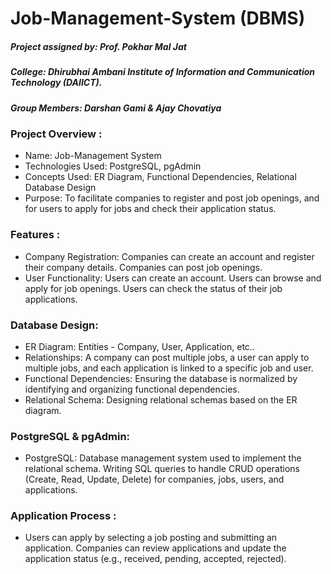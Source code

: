 # Job-Management-System (DBMS)

##### Project assigned by: Prof. Pokhar Mal Jat 
##### College: Dhirubhai Ambani Institute of Information and Communication Technology (DAIICT).
##### Group Members: Darshan Gami & Ajay Chovatiya

### Project Overview :
* Name: Job-Management System
* Technologies Used: PostgreSQL, pgAdmin
* Concepts Used: ER Diagram, Functional Dependencies, Relational Database Design
* Purpose: To facilitate companies to register and post job openings, and for users to apply for jobs and check their application status.

### Features :
* Company Registration: Companies can create an account and register their company details. Companies can post job openings.
* User Functionality: Users can create an account. Users can browse and apply for job openings. Users can check the status of their job applications.

### Database Design:
* ER Diagram: Entities - Company, User, Application, etc..
* Relationships: A company can post multiple jobs, a user can apply to multiple jobs, and each application is linked to a specific job and user.
* Functional Dependencies: Ensuring the database is normalized by identifying and organizing functional dependencies.
* Relational Schema: Designing relational schemas based on the ER diagram.

### PostgreSQL & pgAdmin:
* PostgreSQL: Database management system used to implement the relational schema. Writing SQL queries to handle CRUD operations (Create, Read, Update, Delete) for companies, jobs, users, and applications.

### Application Process :
* Users can apply by selecting a job posting and submitting an application. Companies can review applications and update the application status (e.g., received, pending, accepted, rejected).
